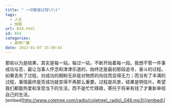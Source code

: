```yaml
---
title: " 一切都是过程\t\t"
tags:
  - 人生
  - 旅程
url: 824.html
id: 824
categories:
  - 森林广播
date: 2013-01-07 15:59:43
---
```


那些以为是结果，其实是每一站。每过一站，不断开始着每一段。我想不管一件事成功与否，最让当事人怀念和津津乐道的，始终还是最初那段追寻，奋斗的过程。如果丢失了过程，对成功的期盼无非是对物质的向往而显得无力；而当有了丰满的过程，事情最终是否成功就变得不再那么重要。过程是风景，结果是明信片。希望我们都能热爱和享受当下的生活，而不是忙忙碌碌，寄托于将来有钱了才重新审视自己的生活。   \[embed\]http://www.coletree.com/radio/coletree\_radio\_046.mp3\[/embed\]